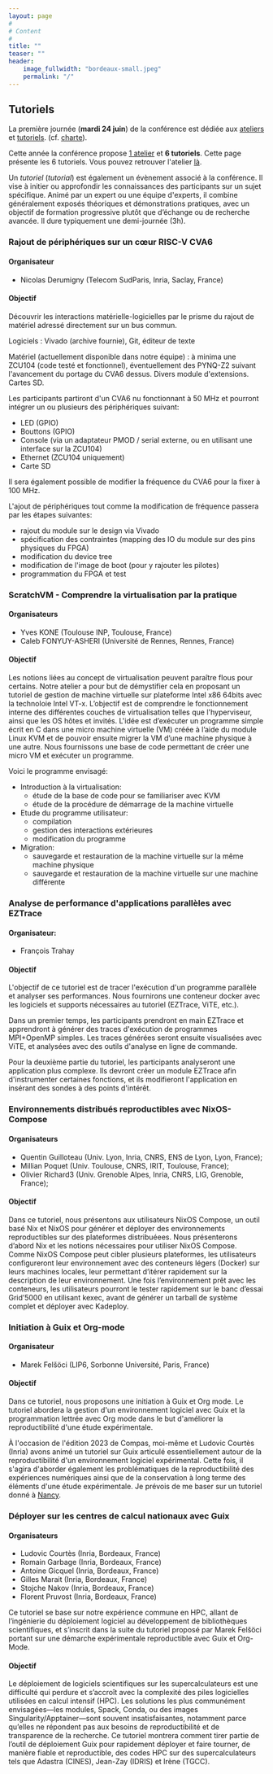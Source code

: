 ```yaml
---
layout: page
#
# Content
#
title: ""
teaser: ""
header:
    image_fullwidth: "bordeaux-small.jpeg"
    permalink: "/"
---
```



## **Tutoriels**

La première journée (**mardi 24 juin**) de la conférence est dédiée aux
[ateliers](https://2025.compas-conference.fr/workshops/) et
[tutoriels](https://2025.compas-conference.fr/tutoriaux/). (cf.
[charte](https://www.compas-conference.fr/organisation/charte/)).

Cette année la conférence propose [1
atelier](https://2025.compas-conference.fr/workshops/) et **6
tutoriels**. Cette page présente les 6 tutoriels. Vous pouvez
retrouver l'atelier
[là](https://2025.compas-conference.fr/workshops/).

Un *tutoriel* (*tutorial*) est également un évènement associé à la
conférence. Il vise à initier ou approfondir les connaissances des
participants sur un sujet spécifique. Animé par un expert ou une
équipe d'experts, il combine généralement exposés théoriques et
démonstrations pratiques, avec un objectif de formation progressive
plutôt que d’échange ou de recherche avancée. Il dure typiquement une
demi-journée (3h).

###  Rajout de périphériques sur un cœur RISC-V CVA6

#### Organisateur
- Nicolas Derumigny (Telecom SudParis, Inria, Saclay, France)

#### Objectif

Découvrir les interactions matérielle-logicielles par le prisme du
rajout de matériel adressé directement sur un bus commun.

Logiciels : Vivado (archive fournie), Git, éditeur de texte

Matériel (actuellement disponible dans notre équipe) : à minima une ZCU104 (code testé et fonctionnel), éventuellement des PYNQ-Z2 suivant l'avancement du portage du CVA6 dessus. Divers module d'extensions. Cartes SD.

Les participants partiront d'un CVA6 nu fonctionnant à 50 MHz et
pourront intégrer un ou plusieurs des périphériques suivant:
- LED (GPIO)
- Bouttons (GPIO)
- Console (via un adaptateur PMOD / serial externe, ou en utilisant
  une interface sur la ZCU104)
- Ethernet (ZCU104 uniquement)
- Carte SD

Il sera également possible de modifier la fréquence du CVA6 pour la
fixer à 100 MHz.

L'ajout de périphériques tout comme la modification de fréquence
passera par les étapes suivantes:
- rajout du module sur le design via Vivado
- spécification des contraintes (mapping des IO du module sur des pins
  physiques du FPGA)
- modification du device tree
- modification de l'image de boot (pour y rajouter les pilotes)
- programmation du FPGA et test

### ScratchVM - Comprendre la virtualisation par la pratique

#### Organisateurs
- Yves KONE (Toulouse INP, Toulouse, France)
- Caleb FONYUY-ASHERI (Université de Rennes, Rennes, France)

#### Objectif

Les notions liées au concept de virtualisation peuvent paraître flous
pour certains. Notre atelier a pour but de démystifier cela en
proposant un tutoriel de gestion de machine virtuelle sur plateforme
Intel x86 64bits avec la technoloie Intel VT-x. L’objectif est de
comprendre le fonctionnement interne des différentes couches de
virtualisation telles que l'hyperviseur, ainsi que les OS hôtes et
invités. L'idée est d’exécuter un programme simple écrit en C dans une
micro machine virtuelle (VM) créée à l’aide du module Linux KVM et de
pouvoir ensuite migrer la VM d’une machine physique à une autre. Nous
fournissons une base de code permettant de créer une micro VM et
exécuter un programme.

Voici le programme envisagé:
- Introduction à la virtualisation:
  - étude de la base de code pour se familiariser avec KVM
  - étude de la procédure de démarrage de la machine virtuelle
- Etude du programme utilisateur:
  - compilation
  - gestion des interactions extérieures
  - modification du programme
- Migration:
  - sauvegarde et restauration de la machine virtuelle sur la même machine physique
  - sauvegarde et restauration de la machine virtuelle sur une machine différente

### Analyse de performance d'applications parallèles avec EZTrace

#### Organisateur:
- François Trahay

#### Objectif

L'objectif de ce tutoriel est de tracer l'exécution d'un programme
parallèle et analyser ses performances. Nous fournirons une conteneur
docker avec les logiciels et supports nécessaires au tutoriel
(EZTrace, ViTE, etc.).

Dans un premier temps, les participants prendront en main EZTrace et
apprendront à générer des traces d'exécution de programmes MPI+OpenMP
simples. Les traces générées seront ensuite visualisées avec ViTE, et
analysées avec des outils d'analyse en ligne de commande.

Pour la deuxième partie du tutoriel, les participants analyseront une
application plus complexe. Ils devront créer un module EZTrace afin
d'instrumenter certaines fonctions, et ils modifieront l'application
en insérant des sondes à des points d'intérêt.

### Environnements distribués reproductibles avec NixOS-Compose

#### Organisateurs
- Quentin Guilloteau (Univ. Lyon, Inria, CNRS, ENS de Lyon, Lyon, France);
- Millian Poquet (Univ. Toulouse, CNRS, IRIT, Toulouse, France);
- Olivier Richard3 (Univ. Grenoble Alpes, Inria, CNRS, LIG, Grenoble, France);

#### Objectif

Dans ce tutoriel, nous présentons aux utilisateurs NixOS Compose, un
outil basé Nix et NixOS pour générer et déployer des environnements
reproductibles sur des plateformes distribuéees. Nous présenterons
d’abord Nix et les notions nécessaires pour utiliser NixOS Compose.
Comme NixOS Compose peut cibler plusieurs plateformes, les
utilisateurs configureront leur environnement avec des conteneurs
légers (Docker) sur leurs machines locales, leur permettant d’itérer
rapidement sur la description de leur environnement. Une fois
l’environnement prêt avec les conteneurs, les utilisateurs pourront le
tester rapidement sur le banc d’essai Grid’5000 en utilisant kexec,
avant de générer un tarball de système complet et déployer avec
Kadeploy.

### Initiation à Guix et Org-mode

#### Organisateur
- Marek Felšöci (LIP6, Sorbonne Université, Paris, France)

#### Objectif

Dans ce tutoriel, nous proposons une initiation à Guix et Org mode. Le
tutoriel abordera la gestion d'un environnement logiciel avec Guix et
la programmation lettrée avec Org mode dans le but d'améliorer la
reproductibilité d'une étude expérimentale.

À l'occasion de l'édition 2023 de Compas, moi-même et Ludovic Courtès
(Inria) avons animé un tutoriel sur Guix articulé essentiellement
autour de la reproductibilité d'un environnement logiciel
expérimental. Cette fois, il s'agira d'aborder également les
problématiques de la reproductibilité des expériences numériques ainsi
que de la conservation à long terme des éléments d'une étude
expérimentale. Je prévois de me baser sur un tutoriel donné à
[Nancy](https://tuto-techno-guix-hpc.gitlabpages.inria.fr/guidelines/guidelines.pdf).

### Déployer sur les centres de calcul nationaux avec Guix

#### Organisateurs
- Ludovic Courtès (Inria, Bordeaux, France)
- Romain Garbage (Inria, Bordeaux, France)
- Antoine Gicquel (Inria, Bordeaux, France)
- Gilles Marait (Inria, Bordeaux, France)
- Stojche Nakov (Inria, Bordeaux, France)
- Florent Pruvost (Inria, Bordeaux, France)

Ce tutoriel se base sur notre expérience commune en HPC, allant de
l’ingénierie du déploiement logiciel au développement de bibliothèques
scientifiques, et s’inscrit dans la suite du tutoriel proposé par
Marek Felšöci portant sur une démarche expérimentale reproductible
avec Guix et Org-Mode.

#### Objectif

Le déploiement de logiciels scientifiques sur les supercalculateurs
est une difficulté qui perdure et s’accroît avec la complexité des
piles logicielles utilisées en calcul intensif (HPC). Les solutions
les plus communément envisagées—les modules, Spack, Conda, ou des
images Singularity/Apptainer—sont souvent insatisfaisantes, notamment
parce qu’elles ne répondent pas aux besoins de reproductibilité et de
transparence de la recherche. Ce tutoriel montrera comment tirer
partie de l’outil de déploiement Guix pour rapidement déployer et
faire tourner, de manière fiable et reproductible, des codes HPC sur
des supercalculateurs tels que Adastra (CINES), Jean-Zay (IDRIS) et
Irène (TGCC).



<!-- Les tutoriels seront organisés le 2 Juillet 2024, avant la conférence pour une durée d'environ 3h00 (possibilité de demander deux créneaux pour un tutoriel de 6h sur la journée). La participation aux tutoriels est gratuite pour tous les participants à la conférence COMPAS 2024. -->

<!-- ### Objectifs -->

<!-- Les tutoriels doivent servir un ou plusieurs des objectifs suivants : -->

<!-- - Initier les novices aux principaux thèmes des différentes communautés COMPAS. -->
<!-- - Introduire des méthodes et outils à des non spécialistes dans un sous-domaine de COMPAS. -->
<!-- - Motiver et expliquer un sujet d’importance émergent. -->

<!-- Nous encourageons des tutoriels avec une composante pratique ou un autre élément interactif. -->

<!-- ### Thématiques -->

<!-- Toutes les thématiques relevant de la conférence (Architecture, Systèmes et Parallélisme) sont les bienvenues.  -->

<!-- ### Dates importantes -->

<!-- - Date limite de soumission des tutoriels : 03/06/2024 -->
<!-- - Notification auteurs et affichage tutoriels acceptés : 10/06/2024 -->
<!-- - Résumés des tutoriels et pages web : 15/06/2024 -->

<!-- ### Instructions de soumission -->

<!-- Les propositions de tutoriels doivent être soumises par email à <sebastien.pillement@univ-nantes.fr> -->

<!-- Les propositions doivent être soumises dans un seul mail contenant les informations suivantes : -->

<!-- - Une description du tutoriel en deux phrases -->
<!-- - Un déroulé détaillé du tutoriel sous forme de points -->
<!-- - Une brève caractérisation du public cible potentiel du tutoriel, y compris les connaissances pré-requises -->
<!-- - Une brève description du matériel requis. -->

<!-- Local Variables: -->
<!-- jinx-languages: "fr" -->
<!-- jinx-local-words: "tutoriel" -->
<!-- End: -->
